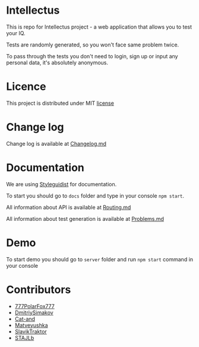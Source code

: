 # Intellectus

This is repo for Intellectus project - a web application that allows you to test your IQ.

Tests are randomly generated, so you won't face same problem twice.

To pass through the tests you don't need to login, sign up or input any personal data, it's absolutely anonymous.

# Licence
This project is distributed under MIT [license](./LICENSE)

# Change log

Change log is available at [Changelog.md](./CHANGELOG.md)

# Documentation
We are using [Styleguidist](https://github.com/styleguidist/react-styleguidist) for documentation.

To start you should go to `docs` folder and type in your console `npm start`.

All information about API is available at [Routing.md](./docs/src/Server/Routing.md)

All information about test generation is available at [Problems.md](docs/src/Server/Problems.md)

# Demo

To start demo you should go to `server` folder and run `npm start` command in your console

# Contributors

- [777PolarFox777](https://github.com/777PolarFox777)
- [DmitriySimakov](https://github.com/DmitriySimakov)
- [Cat-and](https://github.com/Cat-and)
- [Matveyushka](https://github.com/Matveyushka)
- [SlavikTraktor](https://github.com/SlavikTraktor)
- [STAJLb](https://github.com/STAJLb)
